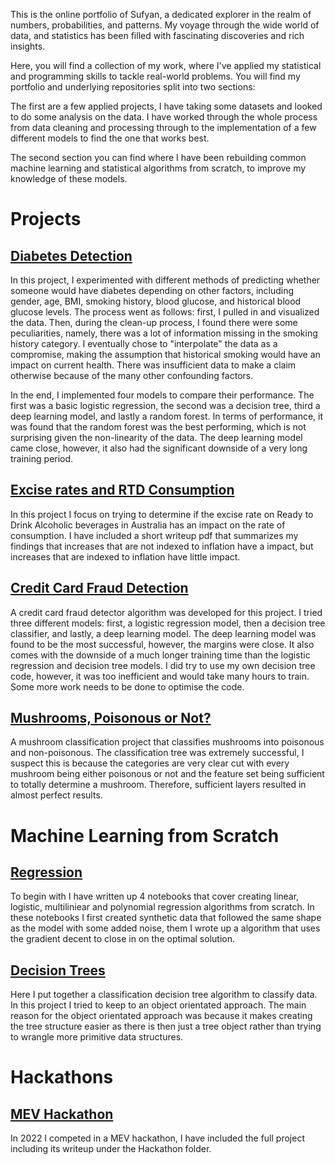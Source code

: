 This is the online portfolio of Sufyan, a dedicated explorer in the realm of numbers, probabilities, and patterns. My voyage through the wide world of data, and statistics has been filled with fascinating discoveries and rich insights.

Here, you will find a collection of my work, where I've applied my statistical and programming skills to tackle real-world problems. You will find my portfolio and underlying repositories split into two sections:

The first are a few applied projects, I have taking some datasets and looked to do some analysis on the data. I have worked through the whole process from data cleaning and processing through to the implementation of a few different models to find the one that works best.  

The second section you can find where I have been rebuilding common machine learning and statistical algorithms from scratch, to improve my knowledge of these models. 

# Projects

## [Diabetes Detection](https://github.com/suf102/Data-and-Machine-Learning-Portfolio/tree/master/Projects/Diabeties_detection)

In this project, I experimented with different methods of predicting whether someone would have diabetes depending on other factors, including gender, age, BMI, smoking history, blood glucose, and historical blood glucose levels. The process went as follows: first, I pulled in and visualized the data. Then, during the clean-up process, I found there were some peculiarities, namely, there was a lot of information missing in the smoking history category. I eventually chose to "interpolate" the data as a compromise, making the assumption that historical smoking would have an impact on current health. There was insufficient data to make a claim otherwise because of the many other confounding factors. 

In the end, I implemented four models to compare their performance. The first was a basic logistic regression, the second was a decision tree, third a deep learning model, and lastly a random forest. In terms of performance, it was found that the random forest was the best performing, which is not surprising given the non-linearity of the data. The deep learning model came close, however, it also had the significant downside of a very long training period.

## [Excise rates and RTD Consumption](https://github.com/suf102/Data-and-Machine-Learning-Portfolio/tree/master/Projects/RTD_Consumption)

In this project I focus on trying to determine if the excise rate on Ready to Drink Alcoholic beverages in Australia has an impact on the rate of consumption. I have included a short writeup pdf that summarizes my findings that increases that are not indexed to inflation have a impact, but increases that are indexed to inflation have little impact. 

## [Credit Card Fraud Detection](https://github.com/suf102/Data-and-Machine-Learning-Portfolio/tree/master/Projects/Credit_Card_Fraud_detection)

A credit card fraud detector algorithm was developed for this project. I tried three different models: first, a logistic regression model, then a decision tree classifier, and lastly, a deep learning model. The deep learning model was found to be the most successful, however, the margins were close. It also comes with the downside of a much longer training time than the logistic regression and decision tree models. I did try to use my own decision tree code, however, it was too inefficient and would take many hours to train. Some more work needs to be done to optimise the code.

## [Mushrooms, Poisonous or Not?](https://github.com/suf102/Data-and-Machine-Learning-Portfolio/tree/master/Projects/Mushroom_project)

A mushroom classification project that classifies mushrooms into poisonous and non-poisonous. The classification tree was extremely successful, I suspect this is because the categories are very clear cut with every mushroom being either poisonous or not and the feature set being sufficient to totally determine a mushroom. Therefore, sufficient layers resulted in almost perfect results.

# Machine Learning from Scratch

## [Regression](https://github.com/suf102/Data-and-Machine-Learning-Portfolio/tree/master/Machine_Learning_from_Scratch/Regression_From_Scratch)
To begin with I have written up 4 notebooks that cover creating linear, logistic, multiliniear and polynomial regression algorithms from scratch. In these notebooks I first created synthetic data that followed the same shape as the model with some added noise, them I wrote up a algorithm that uses the gradient decent to close in on the optimal solution.

## [Decision Trees](https://github.com/suf102/Data-and-Machine-Learning-Portfolio/tree/master/Machine_Learning_from_Scratch/Decision_Trees) 
Here I put together a classification decision tree algorithm to classify data. In this project I tried to keep to an object orientated approach. The main reason for the object orientated approach was because it makes creating the tree structure easier as there is then just a tree object rather than trying to wrangle more primitive data structures. 

# Hackathons

## [MEV Hackathon](https://github.com/suf102/Data-and-Machine-Learning-Portfolio/tree/master/Hackathons/MEV_Hackathon)
In 2022 I competed in a MEV hackathon, I have included the full project including its writeup under the Hackathon folder. 
